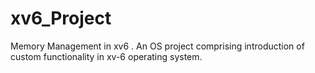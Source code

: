 # xv6_Project
Memory Management in xv6 .
An OS project comprising introduction of custom functionality in xv-6 operating system.
